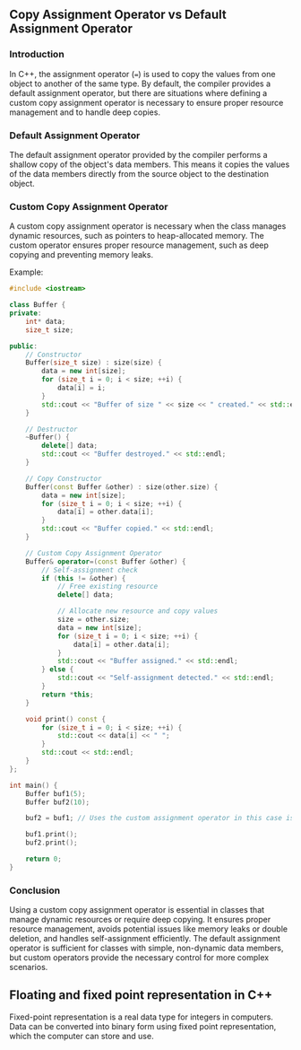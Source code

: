 
## Copy Assignment Operator vs Default Assignment Operator

### Introduction
In C++, the assignment operator (`=`) is used to copy the values from one object to another of the same type. By default, the compiler provides a default assignment operator, but there are situations where defining a custom copy assignment operator is necessary to ensure proper resource management and to handle deep copies.

### Default Assignment Operator
The default assignment operator provided by the compiler performs a shallow copy of the object's data members. This means it copies the values of the data members directly from the source object to the destination object.

### Custom Copy Assignment Operator
A custom copy assignment operator is necessary when the class manages dynamic resources, such as pointers to heap-allocated memory. The custom operator ensures proper resource management, such as deep copying and preventing memory leaks.


Example:
```cpp
#include <iostream>

class Buffer {
private:
    int* data;
    size_t size;

public:
    // Constructor
    Buffer(size_t size) : size(size) {
        data = new int[size];
        for (size_t i = 0; i < size; ++i) {
            data[i] = i;
        }
        std::cout << "Buffer of size " << size << " created." << std::endl;
    }

    // Destructor
    ~Buffer() {
        delete[] data;
        std::cout << "Buffer destroyed." << std::endl;
    }

    // Copy Constructor
    Buffer(const Buffer &other) : size(other.size) {
        data = new int[size];
        for (size_t i = 0; i < size; ++i) {
            data[i] = other.data[i];
        }
        std::cout << "Buffer copied." << std::endl;
    }

    // Custom Copy Assignment Operator
    Buffer& operator=(const Buffer &other) {
        // Self-assignment check
        if (this != &other) {
            // Free existing resource
            delete[] data;

            // Allocate new resource and copy values
            size = other.size;
            data = new int[size];
            for (size_t i = 0; i < size; ++i) {
                data[i] = other.data[i];
            }
            std::cout << "Buffer assigned." << std::endl;
        } else {
            std::cout << "Self-assignment detected." << std::endl;
        }
        return *this;
    }

    void print() const {
        for (size_t i = 0; i < size; ++i) {
            std::cout << data[i] << " ";
        }
        std::cout << std::endl;
    }
};

int main() {
    Buffer buf1(5);
    Buffer buf2(10);

    buf2 = buf1; // Uses the custom assignment operator in this case is necessary.

    buf1.print();
    buf2.print();

    return 0;
}
```

### Conclusion
Using a custom copy assignment operator is essential in classes that manage dynamic resources or require deep copying. It ensures proper resource management, avoids potential issues like memory leaks or double deletion, and handles self-assignment efficiently. The default assignment operator is sufficient for classes with simple, non-dynamic data members, but custom operators provide the necessary control for more complex scenarios.

## Floating and fixed point representation in C++
Fixed-point representation is a real data type for integers in computers. Data can be converted into binary form using fixed point representation, which the computer can store and use.